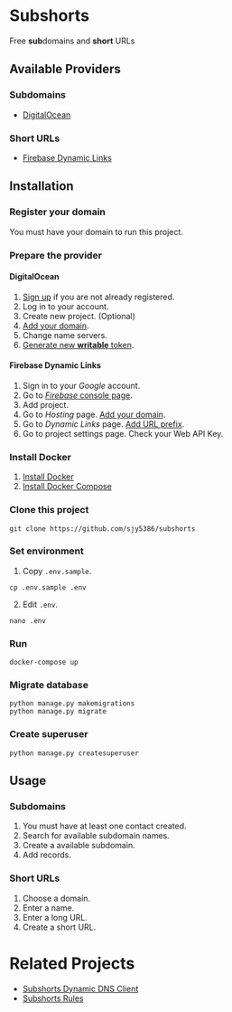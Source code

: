 # Subshorts

Free **sub**domains and **short** URLs

## Available Providers

### Subdomains

* [DigitalOcean](https://docs.digitalocean.com/products/networking/dns/)

### Short URLs

* [Firebase Dynamic Links](https://firebase.google.com/products/dynamic-links)

## Installation

### Register your domain

You must have your domain to run this project.

### Prepare the provider

#### DigitalOcean

1. [Sign up](https://m.do.co/c/d31ac39bdd48) if you are not already registered.
2. Log in to your account.
3. Create new project. (Optional)
4. [Add your domain](https://docs.digitalocean.com/products/networking/dns/how-to/add-domains/).
5. Change name servers.
6. [Generate new **writable** token](https://docs.digitalocean.com/reference/api/create-personal-access-token/).

#### Firebase Dynamic Links

1. Sign in to your *Google* account.
2. Go to [*Firebase* console page](https://console.firebase.google.com/).
3. Add project.
4. Go to *Hosting* page. [Add your domain](https://firebase.google.com/docs/hosting/custom-domain).
5. Go to *Dynamic Links* page. [Add URL prefix](https://firebase.google.com/docs/dynamic-links/custom-domains).
6. Go to project settings page. Check your Web API Key.

### Install Docker

1. [Install Docker](https://docs.docker.com/engine/install/)
2. [Install Docker Compose](https://docs.docker.com/compose/install/)

### Clone this project

```shell
git clone https://github.com/sjy5386/subshorts
```

### Set environment

1. Copy `.env.sample`.

```shell
cp .env.sample .env
```

2. Edit `.env`.

```shell
nano .env
```

### Run

```shell
docker-compose up
```

### Migrate database

```shell
python manage.py makemigrations
python manage.py migrate
```

### Create superuser

```shell
python manage.py createsuperuser
```

## Usage

### Subdomains

1. You must have at least one contact created.
2. Search for available subdomain names.
3. Create a available subdomain.
4. Add records.

### Short URLs

1. Choose a domain.
2. Enter a name.
3. Enter a long URL.
4. Create a short URL.

# Related Projects

* [Subshorts Dynamic DNS Client](https://github.com/sjy5386/subshorts-dynamic-dns-client)
* [Subshorts Rules](https://github.com/sjy5386/subshorts-rules)